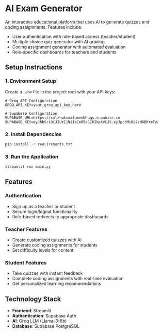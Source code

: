 # AI Exam Generator

An interactive educational platform that uses AI to generate quizzes and coding assignments. Features include:

- User authentication with role-based access (teacher/student)
- Multiple choice quiz generator with AI grading
- Coding assignment generator with automated evaluation
- Role-specific dashboards for teachers and students

## Setup Instructions

### 1. Environment Setup

Create a `.env` file in the project root with your API keys:

```
# Groq API Configuration
GROQ_API_KEY=your_groq_api_key_here

# Supabase Configuration
SUPABASE_URL=https://xolzhwksoafumenbhugs.supabase.co
SUPABASE_KEY=eyJhbGciOiJIUzI1NiIsInR5cCI6IkpXVCJ9.eyJpc3MiOiJzdXBhYmFzZSIsInJlZiI6InhvbHpod2tzb2FmdW1lbmJodWdzIiwicm9sZSI6ImFub24iLCJpYXQiOjE3NDc2OTEzNDMsImV4cCI6MjA2MzI2NzM0M30.Ykel1cUqIH0XvffyNyOFvLO9IUUt3H6UfFN1C13eyA0
```

### 2. Install Dependencies

```bash
pip install -r requirements.txt
```

### 3. Run the Application

```bash
streamlit run main.py
```

## Features

### Authentication
- Sign up as a teacher or student
- Secure login/logout functionality
- Role-based redirects to appropriate dashboards

### Teacher Features
- Create customized quizzes with AI
- Generate coding assignments for students
- Set difficulty levels for content

### Student Features
- Take quizzes with instant feedback
- Complete coding assignments with real-time evaluation
- Get personalized learning recommendations

## Technology Stack

- **Frontend**: Streamlit
- **Authentication**: Supabase Auth
- **AI**: Groq LLM (Llama-3-8b)
- **Database**: Supabase PostgreSQL
